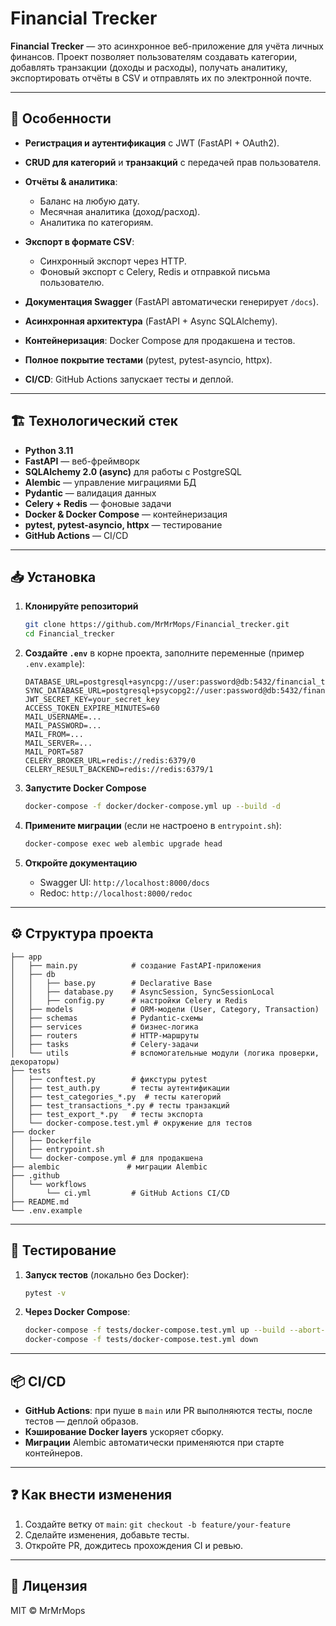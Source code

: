 # Financial Trecker

**Financial Trecker** — это асинхронное веб-приложение для учёта личных финансов. Проект позволяет пользователям создавать категории, добавлять транзакции (доходы и расходы), получать аналитику, экспортировать отчёты в CSV и отправлять их по электронной почте.

---

## 🚀 Особенности

* **Регистрация и аутентификация** с JWT (FastAPI + OAuth2).
* **CRUD для категорий** и **транзакций** с передачей прав пользователя.
* **Отчёты & аналитика**:

  * Баланс на любую дату.
  * Месячная аналитика (доход/расход).
  * Аналитика по категориям.
* **Экспорт в формате CSV**:

  * Синхронный экспорт через HTTP.
  * Фоновый экспорт с Celery, Redis и отправкой письма пользователю.
* **Документация Swagger** (FastAPI автоматически генерирует `/docs`).
* **Асинхронная архитектура** (FastAPI + Async SQLAlchemy).
* **Контейнеризация**: Docker Compose для продакшена и тестов.
* **Полное покрытие тестами** (pytest, pytest-asyncio, httpx).
* **CI/CD**: GitHub Actions запускает тесты и деплой.

---

## 🏗 Технологический стек

* **Python 3.11**
* **FastAPI** — веб-фреймворк
* **SQLAlchemy 2.0 (async)** для работы с PostgreSQL
* **Alembic** — управление миграциями БД
* **Pydantic** — валидация данных
* **Celery + Redis** — фоновые задачи
* **Docker & Docker Compose** — контейнеризация
* **pytest, pytest-asyncio, httpx** — тестирование
* **GitHub Actions** — CI/CD

---

## 📥 Установка

1. **Клонируйте репозиторий**

   ```bash
   git clone https://github.com/MrMrMops/Financial_trecker.git
   cd Financial_trecker
   ```

2. **Создайте `.env`** в корне проекта, заполните переменные (пример `.env.example`):

   ```properties
   DATABASE_URL=postgresql+asyncpg://user:password@db:5432/financial_trecker_db
   SYNC_DATABASE_URL=postgresql+psycopg2://user:password@db:5432/financial_trecker_db
   JWT_SECRET_KEY=your_secret_key
   ACCESS_TOKEN_EXPIRE_MINUTES=60
   MAIL_USERNAME=...
   MAIL_PASSWORD=...
   MAIL_FROM=...
   MAIL_SERVER=...
   MAIL_PORT=587
   CELERY_BROKER_URL=redis://redis:6379/0
   CELERY_RESULT_BACKEND=redis://redis:6379/1
   ```

3. **Запустите Docker Compose**

   ```bash
   docker-compose -f docker/docker-compose.yml up --build -d
   ```

4. **Примените миграции** (если не настроено в `entrypoint.sh`):

   ```bash
   docker-compose exec web alembic upgrade head
   ```

5. **Откройте документацию**

   * Swagger UI: `http://localhost:8000/docs`
   * Redoc: `http://localhost:8000/redoc`

---

## ⚙️ Структура проекта

```
├── app
│   ├── main.py            # создание FastAPI-приложения
│   ├── db
│   │   ├── base.py        # Declarative Base
│   │   ├── database.py    # AsyncSession, SyncSessionLocal
│   │   ├── config.py      # настройки Celery и Redis
│   ├── models             # ORM-модели (User, Category, Transaction)
│   ├── schemas            # Pydantic-схемы
│   ├── services           # бизнес-логика
│   ├── routers            # HTTP-маршруты
│   ├── tasks              # Celery-задачи
│   └── utils              # вспомогательные модули (логика проверки, декораторы)
├── tests
│   ├── conftest.py        # фикстуры pytest
│   ├── test_auth.py       # тесты аутентификации
│   ├── test_categories_*.py  # тесты категорий
│   ├── test_transactions_*.py # тесты транзакций
│   ├── test_export_*.py   # тесты экспорта
│   └── docker-compose.test.yml # окружение для тестов
├── docker
│   ├── Dockerfile
│   ├── entrypoint.sh
│   └── docker-compose.yml # для продакшена
├── alembic               # миграции Alembic
├── .github
│   └── workflows
│       └── ci.yml         # GitHub Actions CI/CD
├── README.md
└── .env.example
```

---

## 🔬 Тестирование

1. **Запуск тестов** (локально без Docker):

   ```bash
   pytest -v
   ```

2. **Через Docker Compose**:

   ```bash
   docker-compose -f tests/docker-compose.test.yml up --build --abort-on-container-exit
   docker-compose -f tests/docker-compose.test.yml down
   ```

---

## 📦 CI/CD

* **GitHub Actions**: при пуше в `main` или PR выполняются тесты, после тестов — деплой образов.
* **Кэширование Docker layers** ускоряет сборку.
* **Миграции** Alembic автоматически применяются при старте контейнеров.

---

## ❓ Как внести изменения

1. Создайте ветку от `main`: `git checkout -b feature/your-feature`
2. Сделайте изменения, добавьте тесты.
3. Откройте PR, дождитесь прохождения CI и ревью.

---

## 📄 Лицензия

MIT © MrMrMops
